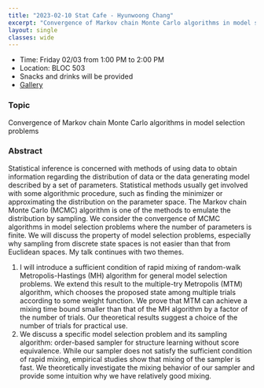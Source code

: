 ```yaml
---
title: "2023-02-10 Stat Cafe - Hyunwoong Chang"
excerpt: "Convergence of Markov chain Monte Carlo algorithms in model selection problems"
layout: single
classes: wide
---
```


- Time: Friday 02/03 from 1:00 PM to 2:00 PM
- Location: BLOC 503
- Snacks and drinks will be provided
- [Gallery](/StatCafe/2023-02-10-gallery/)

### Topic

Convergence of Markov chain Monte Carlo algorithms in model selection problems

### Abstract

Statistical inference is concerned with methods of using data to obtain information regarding the distribution of data or the data generating model described by a set of parameters. Statistical methods usually get involved with some algorithmic procedure, such as finding the minimizer or approximating the distribution on the parameter space. The Markov chain Monte Carlo (MCMC) algorithm is one of the methods to emulate the distribution by sampling. We consider the convergence of MCMC algorithms in model selection problems where the number of parameters is finite. We will discuss the property of model selection problems, especially why sampling from discrete state spaces is not easier than that from Euclidean spaces. My talk continues with two themes.

1. I will introduce a sufficient condition of rapid mixing of random-walk Metropolis-Hastings (MH) algorithm for general model selection problems. We extend this result to the multiple-try Metropolis (MTM) algorithm, which chooses the proposed state among multiple trials according to some weight function. We prove that MTM can achieve a mixing time bound smaller than that of the MH algorithm by a factor of the number of trials. Our theoretical results suggest a choice of the number of trials for practical use.
2. We discuss a specific model selection problem and its sampling algorithm: order-based sampler for structure learning without score equivalence. While our sampler does not satisfy the sufficient condition of rapid mixing, empirical studies show that mixing of the sampler is fast. We theoretically investigate the mixing behavior of our sampler and provide some intuition why we have relatively good mixing.
